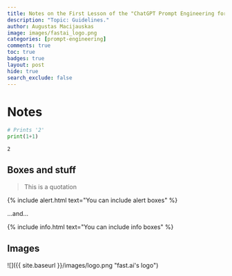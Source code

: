 ```yaml
---
title: Notes on the First Lesson of the "ChatGPT Prompt Engineering for Developers" Course
description: "Topic: Guidelines."
author: Augustas Macijauskas
image: images/fastai_logo.png
categories: [prompt-engineering]
comments: true
toc: true
badges: true
layout: post
hide: true
search_exclude: false
---
```



# Notes

```python
# Prints '2'
print(1+1)
```

    2


## Boxes and stuff

> This is a quotation

{% include alert.html text="You can include alert boxes" %}

...and...

{% include info.html text="You can include info boxes" %}

## Images

![]({{ site.baseurl }}/images/logo.png "fast.ai's logo")
